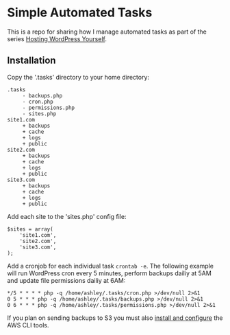 # Simple Automated Tasks

This is a repo for sharing how I manage automated tasks as part of the series [Hosting WordPress Yourself](https://deliciousbrains.com/hosting-wordpress-setup-secure-virtual-server/).

## Installation

Copy the '.tasks' directory to your home directory:

```
.tasks
     - backups.php
     - cron.php
     - permissions.php
     - sites.php
site1.com
     + backups
     + cache
     + logs
     + public
site2.com
     + backups
     + cache
     + logs
     + public
site3.com
     + backups
     + cache
     + logs
     + public
```

Add each site to the 'sites.php' config file:

```
$sites = array(
	'site1.com',
	'site2.com',
	'site3.com',
);
```

Add a cronjob for each individual task `crontab -e`. The following example will run WordPress cron every 5 minutes, perform backups dailiy at 5AM and update file permissions dailiy at 6AM:

```
*/5 * * * * php -q /home/ashley/.tasks/cron.php >/dev/null 2>&1 
0 5 * * * php -q /home/ashley/.tasks/backups.php >/dev/null 2>&1
0 6 * * * php -q /home/ashley/.tasks/permissions.php >/dev/null 2>&1
```

If you plan on sending backups to S3 you must also [install and configure](https://deliciousbrains.com/backup-wordpress-amazon-glacier/#installing-aws) the AWS CLI tools.